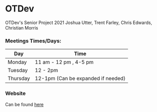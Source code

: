 # OTDev
OTDev's Senior Project 2021
Joshua Utter, Trent Farley, Chris Edwards, Christian Morris


### Meetings Times/Days:
Day  | Time
------------- | -------------
Monday  | 11 am - 12 pm , 4-5 pm
Tuesday  | 12 - 2pm
Thursday | 12-1pm (Can be expanded if needed)


### Website

Can be found [here](https://trent-farley.github.io/OTDev/index.html)
